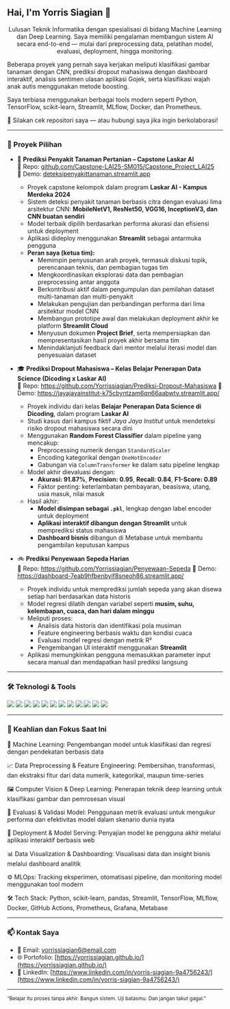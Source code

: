 ## Hai, I'm Yorris Siagian 👋

<p align="center">
  Lulusan Teknik Informatika dengan spesialisasi di bidang Machine Learning dan Deep Learning. Saya memiliki pengalaman membangun sistem AI secara end-to-end — mulai dari preprocessing data, pelatihan model, evaluasi, deployment, hingga monitoring.

  Beberapa proyek yang pernah saya kerjakan meliputi klasifikasi gambar tanaman dengan CNN, prediksi dropout mahasiswa dengan dashboard interaktif, analisis sentimen ulasan aplikasi Gojek, serta klasifikasi wajah anak autis menggunakan metode boosting.

  Saya terbiasa menggunakan berbagai tools modern seperti Python, TensorFlow, scikit-learn, Streamlit, MLflow, Docker, dan Prometheus.

  🔗 Silakan cek repositori saya — atau hubungi saya jika ingin berkolaborasi!
</p>

---

### 💼 Proyek Pilihan

- 🌾 **Prediksi Penyakit Tanaman Pertanian – Capstone Laskar AI**  
  🔗 Repo: [github.com/Capstone-LAI25-SM015/Capstone_Project_LAI25](https://github.com/Capstone-LAI25-SM015/Capstone_Project_LAI25)  
  🔗 Demo: [deteksipenyakittanaman.streamlit.app](https://deteksipenyakittanaman.streamlit.app)  
  - Proyek capstone kelompok dalam program **Laskar AI - Kampus Merdeka 2024**
  - Sistem deteksi penyakit tanaman berbasis citra dengan evaluasi lima arsitektur CNN:
    **MobileNetV1, ResNet50, VGG16, InceptionV3, dan CNN buatan sendiri**
  - Model terbaik dipilih berdasarkan performa akurasi dan efisiensi untuk deployment
  - Aplikasi dideploy menggunakan **Streamlit** sebagai antarmuka pengguna
  - **Peran saya (ketua tim):**
    - Memimpin penyusunan arah proyek, termasuk diskusi topik, perencanaan teknis, dan pembagian tugas tim
    - Mengkoordinasikan eksplorasi data dan pembagian preprocessing antar anggota
    - Berkontribusi aktif dalam pengumpulan dan pemilahan dataset multi-tanaman dan multi-penyakit
    - Melakukan pengujian dan perbandingan performa dari lima arsitektur model CNN
    - Membangun prototipe awal dan melakukan deployment akhir ke platform **Streamlit Cloud**
    - Menyusun dokumen **Project Brief**, serta mempersiapkan dan mempresentasikan hasil proyek akhir bersama tim
    - Menindaklanjuti feedback dari mentor melalui iterasi model dan penyesuaian dataset


- 🎓 **Prediksi Dropout Mahasiswa – Kelas Belajar Penerapan Data Science (Dicoding x Laskar AI)**  
  🔗 Repo: https://github.com/Yorrissiagian/Prediksi-Dropout-Mahasiswa
  🔗 Demo: https://jayajayainstitut-k75cbyntzam6qn66aabwtv.streamlit.app/ 
  - Proyek individu dari kelas **Belajar Penerapan Data Science di Dicoding**, dalam program **Laskar AI**
  - Studi kasus dari kampus fiktif *Jaya Jaya Institut* untuk mendeteksi risiko dropout mahasiswa secara dini
  - Menggunakan **Random Forest Classifier** dalam pipeline yang mencakup:
    - Preprocessing numerik dengan `StandardScaler`
    - Encoding kategorikal dengan `OneHotEncoder`
    - Gabungan via `ColumnTransformer` ke dalam satu pipeline lengkap
  - Model akhir dievaluasi dengan:
    - **Akurasi: 91.87%**, **Precision: 0.95**, **Recall: 0.84**, **F1-Score: 0.89**
    - Faktor penting: keterlambatan pembayaran, beasiswa, utang, usia masuk, nilai masuk
  - Hasil akhir:
    - **Model disimpan sebagai `.pkl`**, lengkap dengan label encoder untuk deployment
    - **Aplikasi interaktif dibangun dengan Streamlit** untuk memprediksi status mahasiswa
    - **Dashboard bisnis** dibangun di Metabase untuk membantu pengambilan keputusan kampus

- 🚲 **Prediksi Penyewaan Sepeda Harian**  
  🔗 Repo: https://github.com/Yorrissiagian/Penyewaan-Sepeda 
  🔗 Demo: https://dashboard-7eab9hfbenbyif8sneoh86.streamlit.app/
  - Proyek individu untuk memprediksi jumlah sepeda yang akan disewa setiap hari berdasarkan data historis
  - Model regresi dilatih dengan variabel seperti **musim, suhu, kelembapan, cuaca, dan hari dalam minggu**
  - Meliputi proses:
    - Analisis data historis dan identifikasi pola musiman
    - Feature engineering berbasis waktu dan kondisi cuaca
    - Evaluasi model regresi dengan metrik R²
    - Pengembangan UI interaktif menggunakan **Streamlit**
  - Aplikasi memungkinkan pengguna memasukkan parameter input secara manual dan mendapatkan hasil prediksi langsung


---

### 🛠️ Teknologi & Tools

<p>
  <img src="https://img.shields.io/badge/Python-blue?logo=python&logoColor=white"/>
  <img src="https://img.shields.io/badge/scikit--learn-orange?logo=scikit-learn&logoColor=white"/>
  <img src="https://img.shields.io/badge/Pandas-150458?logo=pandas&logoColor=white"/>
  <img src="https://img.shields.io/badge/TensorFlow-orange?logo=tensorflow&logoColor=white"/>
  <img src="https://img.shields.io/badge/Metabase-509EE3?logo=metabase&logoColor=white"/>
  <img src="https://img.shields.io/badge/Supabase-3ECF8E?logo=supabase&logoColor=white"/>
  <img src="https://img.shields.io/badge/Streamlit-FF4B4B?logo=streamlit&logoColor=white"/>
  <img src="https://img.shields.io/badge/MLflow-black?logo=mlflow&logoColor=white"/>
  <img src="https://img.shields.io/badge/Docker-blue?logo=docker&logoColor=white"/>
  <img src="https://img.shields.io/badge/GitHub_Actions-2088FF?logo=github-actions&logoColor=white"/>
  <img src="https://img.shields.io/badge/Prometheus-E6522C?logo=prometheus&logoColor=white"/>
  <img src="https://img.shields.io/badge/Grafana-F46800?logo=grafana&logoColor=white"/>
</p>



---

### 🔭 Keahlian dan Fokus Saat Ini
🧠 Machine Learning: Pengembangan model untuk klasifikasi dan regresi dengan pendekatan berbasis data

📈 Data Preprocessing & Feature Engineering: Pembersihan, transformasi, dan ekstraksi fitur dari data numerik, kategorikal, maupun time-series

🖼️ Computer Vision & Deep Learning: Penerapan teknik deep learning untuk klasifikasi gambar dan pemrosesan visual

🧪 Evaluasi & Validasi Model: Penggunaan metrik evaluasi untuk mengukur performa dan efektivitas model dalam skenario dunia nyata

🚀 Deployment & Model Serving: Penyajian model ke pengguna akhir melalui aplikasi interaktif berbasis web

📊 Data Visualization & Dashboarding: Visualisasi data dan insight bisnis melalui dashboard analitik

⚙️ MLOps: Tracking eksperimen, otomatisasi pipeline, dan monitoring model menggunakan tool modern

🛠️ Tech Stack: Python, scikit-learn, pandas, Streamlit, TensorFlow, MLflow, Docker, GitHub Actions, Prometheus, Grafana, Metabase


---

### 📫 Kontak Saya

- 📧 Email: yorrissiagian6@email.com
- 🌐 Portofolio: [https://yorrissiagian.github.io/](https://yorrissiagian.github.io/)
- 💼 LinkedIn: [https://www.linkedin.com/in/yorris-siagian-9a4756243/](https://www.linkedin.com/in/yorris-siagian-9a4756243/)

---

<sub>“Belajar itu proses tanpa akhir. Bangun sistem. Uji batasmu. Dan jangan takut gagal.”</sub>

